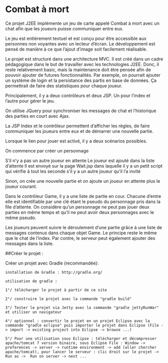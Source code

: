 # Combat à mort

Ce projet J2EE implémente un jeu de carte appelé Combat à mort avec un chat afin que les joueurs puisse communiquer entre eux.

Le jeu est entièrement textuel et est conçu pour être accessible aux personnes non voyantes avec un lecteur d’écran. Le développement est pensé de manière à ce que l’ajout d’image soit facilement réalisable.

Le projet est structuré dans une architecture MVC. Il est créé dans un cadre pédagogique dans le but de travailler avec les technologies J2EE. Donc, il reste relativement basic, mais la maintenance doit être pensée afin de pouvoir ajouter de futures fonctionnalités. Par exemple, on pourrait ajouter un système de login et la persistance des partis en base de données. Ça permettrait de faire des statistiques pour chaque joueur.

Principalement, il y a deux contrôleurs et deux JSP. Un pour l’index et l’autre pour gérer le jeu.

On utilise JQuery pour synchroniser les messages de chat et l’historique des parties en court avec Ajax.

La JSP Index et le contrôleur permettent d’afficher les règles, de faire communiquer les joueurs entre eux et de démarrer une nouvelle partie.

Lorsque le lien pour jouer est activé, il y a deux scénarios possibles.

On commence par créer un personnage

S’il n’y a pas un autre joueur en attente
Le joueur est ajouté dans la liste d’attente
Il est envoyé sur la page Wait.jsp dans laquelle il y a un petit script qui vérifie à tout les seconde s’il y a un autre joueur qu’il l’a invité

Sinon, on crée une nouvelle partie et on ajoute un joueur en attente plus le joueur courant.

Dans le contrôleur Game, il y a une liste de partie en cour. Chacune d’entre elle est identifiable par une clé étant le pseudo du personnage pris dans la file d’attente. On considère qu’un personnage ne peut pas jouer deux parties en même temps et qu’il ne peut avoir deux personnages avec le même pseudo.

Les joueurs peuvent suivre le déroulement d’une partie grâce à une liste de messages contenus dans chaque objet Game. Le principe reste le même que le chat de l’index. Par contre, le serveur peut également ajouter des messages dans la liste.



##Créer le projet :
    
    
Créer un projet avec Gradle (recommandée):

    installation de Gradle : http://gradle.org/

    utilisation de gradle :

    1°/ télécharger le projet à partir de ce site

    2°/ construire le projet avec la commande "gradle build"

    3°/ Tester le projet via Jetty avec la commande "gradle jettyRunWar" et utiliser un navigateur

    4°/ optionnel : convertir le projet en un projet Eclipse avec la commande "gradle eclipse" puis importer le projet dans Eclipse (File -> import -> existing project into Eclipse -> browse ...)
    
    5°/ Pour une utilisation sous Eclipse : télécharger et décompresser apache/tomcat 7 version binaire, sous Eclipse File : Window -> preferences -> server -> runtime environment -> add (aller chercher apache/tomcat), pour lancer le serveur : clic droit sur le projet -> Run as ->  Run on server -> next ...
    
    

